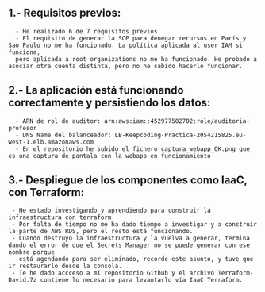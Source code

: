 ## 1.- Requisitos previos:
      - He realizado 6 de 7 requisitos previos.
      - El requisito de generar la SCP para denegar recursos en París y Sao Paulo no me ha funcionado. La política aplicada al user IAM si funciona,
      pero aplicada a root organizations no me ha funcionado. He probado a asociar otra cuenta distinta, pero no he sabido hacerlo funcionar.
            
## 2.- La aplicación está funcionando correctamente y persistiendo los datos:
      - ARN de rol de auditor: arn:aws:iam::452977502702:role/auditoria-profesor
      - DNS Name del balanceador: LB-Keepcoding-Practica-2054215825.eu-west-1.elb.amazonaws.com
      - En el repositorio he subido el fichero captura_webapp_OK.png que es una captura de pantala con la webapp en funcionamiento
      
## 3.- Despliegue de los componentes como IaaC, con Terraform:
     - He estado investigando y aprendiendo para construir la infraestructura con terraform.
     - Por falta de tiempo no me ha dado tiempo a investigar y a construir la parte de AWS RDS, pero el resto está funcionando.
     - Cuando destruyo la infraestructura y la vuelva a generar, termina dando el error de que el Secrets Manager no se puede generar con ese nombre porque
       está agendando para ser eliminado, recorde este asunto, y tuve que ir restaurarlo desde la consola.
     - Te he dado accceso a mi repositorio Github y el archivo Terraform-David.7z contiene lo necesario para levantarlo vía IaaC Terraform.

     
     
